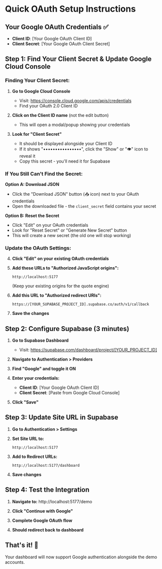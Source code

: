 # Quick OAuth Setup Instructions

## Your Google OAuth Credentials ✅
- **Client ID**: [Your Google OAuth Client ID]
- **Client Secret**: [Your Google OAuth Client Secret]

## Step 1: Find Your Client Secret & Update Google Cloud Console

### Finding Your Client Secret:

1. **Go to Google Cloud Console**
   - Visit: https://console.cloud.google.com/apis/credentials
   - Find your OAuth 2.0 Client ID

2. **Click on the Client ID name** (not the edit button)
   - This will open a modal/popup showing your credentials

3. **Look for "Client Secret"**
   - It should be displayed alongside your Client ID
   - If it shows "••••••••••••••••", click the "Show" or "👁️" icon to reveal it
   - Copy this secret - you'll need it for Supabase

### If You Still Can't Find the Secret:

**Option A: Download JSON**
- Click the "Download JSON" button (📥 icon) next to your OAuth credentials
- Open the downloaded file - the `client_secret` field contains your secret

**Option B: Reset the Secret**
- Click "Edit" on your OAuth credentials
- Look for "Reset Secret" or "Generate New Secret" button
- This will create a new secret (the old one will stop working)

### Update the OAuth Settings:

4. **Click "Edit" on your existing OAuth credentials**

5. **Add these URLs to "Authorized JavaScript origins":**
   ```
   http://localhost:5177
   ```
   (Keep your existing origins for the quote engine)

6. **Add this URL to "Authorized redirect URIs":**
   ```
   https://[YOUR_SUPABASE_PROJECT_ID].supabase.co/auth/v1/callback
   ```

7. **Save the changes**

## Step 2: Configure Supabase (3 minutes)

1. **Go to Supabase Dashboard**
   - Visit: https://supabase.com/dashboard/project/[YOUR_PROJECT_ID]

2. **Navigate to Authentication > Providers**

3. **Find "Google" and toggle it ON**

4. **Enter your credentials:**
   - **Client ID**: [Your Google OAuth Client ID]
   - **Client Secret**: [Paste from Google Cloud Console]

5. **Click "Save"**

## Step 3: Update Site URL in Supabase

1. **Go to Authentication > Settings**

2. **Set Site URL to:**
   ```
   http://localhost:5177
   ```

3. **Add to Redirect URLs:**
   ```
   http://localhost:5177/dashboard
   ```

4. **Save changes**

## Step 4: Test the Integration

1. **Navigate to:** http://localhost:5177/demo

2. **Click "Continue with Google"**

3. **Complete Google OAuth flow**

4. **Should redirect back to dashboard**

## That's it! 🎉

Your dashboard will now support Google authentication alongside the demo accounts.
